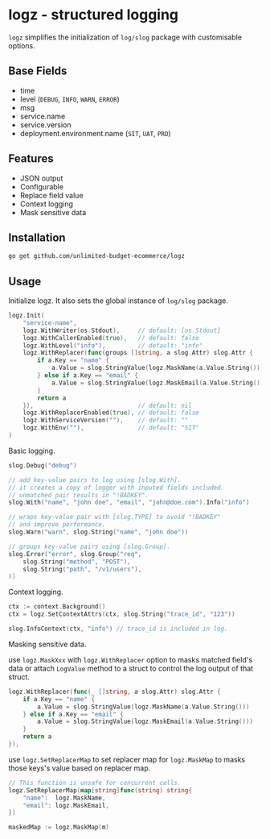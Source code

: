 # logz - structured logging

`logz` simplifies the initialization of `log/slog` package with customisable options.

## Base Fields

- time
- level (`DEBUG`, `INFO`, `WARN`, `ERROR`)
- msg
- service.name
- service.version
- deployment.environment.name (`SIT`, `UAT`, `PRD`)

## Features

- JSON output
- Configurable
- Replace field value
- Context logging
- Mask sensitive data

## Installation

```sh
go get github.com/unlimited-budget-ecommerce/logz
```

## Usage

Initialize logz. It also sets the global instance of `log/slog` package.

```go
logz.Init(
    "service-name",
    logz.WithWriter(os.Stdout),     // default: [os.Stdout]
    logz.WithCallerEnabled(true),   // default: false
    logz.WithLevel("info"),         // default: "info"
    logz.WithReplacer(func(groups []string, a slog.Attr) slog.Attr {
        if a.Key == "name" {
            a.Value = slog.StringValue(logz.MaskName(a.Value.String()))
        } else if a.Key == "email" {
            a.Value = slog.StringValue(logz.MaskEmail(a.Value.String()))
        }
        return a
    }),                             // default: nil
    logz.WithReplacerEnabled(true), // default: false
    logz.WithServiceVersion(""),    // default: ""
    logz.WithEnv(""),               // default: "SIT"
)
```

Basic logging.

```go
slog.Debug("debug")

// add key-value pairs to log using [slog.With].
// it creates a copy of logger with inputed fields included.
// unmatched pair results in "!BADKEY".
slog.With("name", "john doe", "email", "john@doe.com").Info("info")

// wraps key-value pair with [slog.TYPE] to avoid "!BADKEY"
// and improve performance.
slog.Warn("warn", slog.String("name", "john doe"))

// groups key-value pairs using [slog.Group].
slog.Error("error", slog.Group("req",
    slog.String("method", "POST"),
    slog.String("path", "/v1/users"),
))
```

Context logging.

```go
ctx := context.Background()
ctx = logz.SetContextAttrs(ctx, slog.String("trace_id", "123"))

slog.InfoContext(ctx, "info") // trace_id is included in log.
```

Masking sensitive data.

use `logz.MaskXxx` with `logz.WithReplacer` option to masks matched field's data or attach `LogValue` method to a struct to control the log output of that struct.

```go
logz.WithReplacer(func(_ []string, a slog.Attr) slog.Attr {
    if a.Key == "name" {
        a.Value = slog.StringValue(logz.MaskName(a.Value.String()))
    } else if a.Key == "email" {
        a.Value = slog.StringValue(logz.MaskEmail(a.Value.String()))
    }
    return a
}),
```

use `logz.SetReplacerMap` to set replacer map for `logz.MaskMap` to masks those keys's value based on replacer map.

```go
// This function is unsafe for concurrent calls.
logz.SetReplacerMap(map[string]func(string) string{
    "name":  logz.MaskName,
    "email": logz.MaskEmail,
})

maskedMap := logz.MaskMap(m)
```
